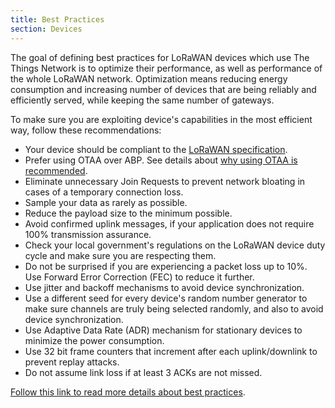 ```yaml
---
title: Best Practices
section: Devices
---
```


The goal of defining best practices for LoRaWAN devices which use The Things Network is to optimize their performance, as well as performance of the whole LoRaWAN network. Optimization means reducing energy consumption and increasing number of devices that are being reliably and efficiently served, while keeping the same number of gateways. 

To make sure you are exploiting device's capabilities in the most efficient way, follow these recommendations:

- Your device should be compliant to the [LoRaWAN specification](https://lora-alliance.org/about-lorawan/).
- Prefer using OTAA over ABP. See details about [why using OTAA is recommended](https://www.thethingsindustries.com/docs/devices/abp-vs-otaa/).
- Eliminate unnecessary Join Requests to prevent network bloating in cases of a temporary connection loss.
- Sample your data as rarely as possible. 
- Reduce the payload size to the minimum possible. 
- Avoid confirmed uplink messages, if your application does not require 100% transmission assurance.
- Check your local government's regulations on the LoRaWAN device duty cycle and make sure you are respecting them.
- Do not be surprised if you are experiencing a packet loss up to 10%. Use Forward Error Correction (FEC) to reduce it further.
- Use jitter and backoff mechanisms to avoid device synchronization. 
- Use a different seed for every device's random number generator to make sure channels are truly being selected randomly, and also to avoid device synchronization.
- Use Adaptive Data Rate (ADR) mechanism for stationary devices to minimize the power consumption. 
- Use 32 bit frame counters that increment after each uplink/downlink to prevent replay attacks.
- Do not assume link loss if at least 3 ACKs are not missed. 

[Follow this link to read more details about best practices](https://www.thethingsindustries.com/docs/devices/best-practices/).
